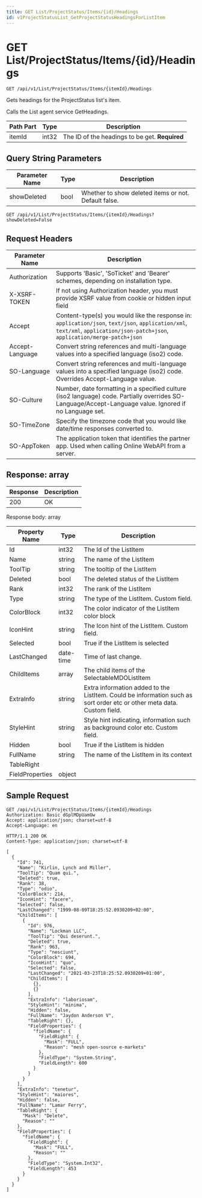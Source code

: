 ```yaml
---
title: GET List/ProjectStatus/Items/{id}/Headings
id: v1ProjectStatusList_GetProjectStatusHeadingsForListItem
---
```


# GET List/ProjectStatus/Items/{id}/Headings

```http
GET /api/v1/List/ProjectStatus/Items/{itemId}/Headings
```

Gets headings for the ProjectStatus list's item.

Calls the List agent service GetHeadings.




| Path Part | Type | Description |
|-----------|------|-------------|
| itemId | int32 | The ID of the headings to be get. **Required** |


## Query String Parameters

| Parameter Name | Type |  Description |
|----------------|------|--------------|
| showDeleted | bool |  Whether to show deleted items or not. Default false. |

```http
GET /api/v1/List/ProjectStatus/Items/{itemId}/Headings?showDeleted=False
```


## Request Headers

| Parameter Name | Description |
|----------------|-------------|
| Authorization  | Supports 'Basic', 'SoTicket' and 'Bearer' schemes, depending on installation type. |
| X-XSRF-TOKEN   | If not using Authorization header, you must provide XSRF value from cookie or hidden input field |
| Accept         | Content-type(s) you would like the response in: `application/json`, `text/json`, `application/xml`, `text/xml`, `application/json-patch+json`, `application/merge-patch+json` |
| Accept-Language | Convert string references and multi-language values into a specified language (iso2) code. |
| SO-Language | Convert string references and multi-language values into a specified language (iso2) code. Overrides Accept-Language value. |
| SO-Culture | Number, date formatting in a specified culture (iso2 language) code. Partially overrides SO-Language/Accept-Language value. Ignored if no Language set. |
| SO-TimeZone | Specify the timezone code that you would like date/time responses converted to. |
| SO-AppToken | The application token that identifies the partner app. Used when calling Online WebAPI from a server. |


## Response: array



| Response | Description |
|----------------|-------------|
| 200 | OK |

Response body: array

| Property Name | Type |  Description |
|----------------|------|--------------|
| Id | int32 | The Id of the ListItem |
| Name | string | The name of the ListItem |
| ToolTip | string | The tooltip of the ListItem |
| Deleted | bool | The deleted status of the ListItem |
| Rank | int32 | The rank of the ListItem |
| Type | string | The type of the ListItem. Custom field. |
| ColorBlock | int32 | The color indicator of the ListItem color block |
| IconHint | string | The Icon hint of the ListItem. Custom field. |
| Selected | bool | True if the ListItem is selected |
| LastChanged | date-time | Time of last change. |
| ChildItems | array | The child items of the SelectableMDOListItem |
| ExtraInfo | string | Extra information added to the ListItem. Could be information such as sort order etc or other meta data. Custom field. |
| StyleHint | string | Style hint indicating, information such as background color etc. Custom field. |
| Hidden | bool | True if the ListItem is hidden |
| FullName | string | The name of the ListItem in its context |
| TableRight |  |  |
| FieldProperties | object |  |

## Sample Request

```http!
GET /api/v1/List/ProjectStatus/Items/{itemId}/Headings
Authorization: Basic dGplMDpUamUw
Accept: application/json; charset=utf-8
Accept-Language: en
```

```http_
HTTP/1.1 200 OK
Content-Type: application/json; charset=utf-8

[
  {
    "Id": 741,
    "Name": "Kirlin, Lynch and Miller",
    "ToolTip": "Quam qui.",
    "Deleted": true,
    "Rank": 38,
    "Type": "odio",
    "ColorBlock": 214,
    "IconHint": "facere",
    "Selected": false,
    "LastChanged": "1999-08-09T18:25:52.0930209+02:00",
    "ChildItems": [
      {
        "Id": 976,
        "Name": "Lockman LLC",
        "ToolTip": "Qui deserunt.",
        "Deleted": true,
        "Rank": 963,
        "Type": "nesciunt",
        "ColorBlock": 694,
        "IconHint": "quo",
        "Selected": false,
        "LastChanged": "2021-03-23T18:25:52.0930209+01:00",
        "ChildItems": [
          {},
          {}
        ],
        "ExtraInfo": "laboriosam",
        "StyleHint": "minima",
        "Hidden": false,
        "FullName": "Jaydon Anderson V",
        "TableRight": {},
        "FieldProperties": {
          "fieldName": {
            "FieldRight": {
              "Mask": "FULL",
              "Reason": "mesh open-source e-markets"
            },
            "FieldType": "System.String",
            "FieldLength": 600
          }
        }
      }
    ],
    "ExtraInfo": "tenetur",
    "StyleHint": "maiores",
    "Hidden": false,
    "FullName": "Lamar Ferry",
    "TableRight": {
      "Mask": "Delete",
      "Reason": ""
    },
    "FieldProperties": {
      "fieldName": {
        "FieldRight": {
          "Mask": "FULL",
          "Reason": ""
        },
        "FieldType": "System.Int32",
        "FieldLength": 453
      }
    }
  }
]
```